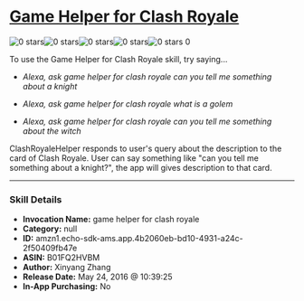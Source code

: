 # [Game Helper for Clash Royale](http://alexa.amazon.com/#skills/amzn1.echo-sdk-ams.app.4b2060eb-bd10-4931-a24c-2f50409fb47e)
![0 stars](../../images/ic_star_border_black_18dp_1x.png)![0 stars](../../images/ic_star_border_black_18dp_1x.png)![0 stars](../../images/ic_star_border_black_18dp_1x.png)![0 stars](../../images/ic_star_border_black_18dp_1x.png)![0 stars](../../images/ic_star_border_black_18dp_1x.png) 0

To use the Game Helper for Clash Royale skill, try saying...

* *Alexa, ask game helper for clash royale can you tell me something about a knight*

* *Alexa, ask game helper for clash royale what is a golem*

* *Alexa, ask game helper for clash royale can you tell me something about the witch*

ClashRoyaleHelper responds to user's query about the description to the card of Clash Royale. User can say something like "can you tell me something about a knight?", the app will gives description to that card.

***

### Skill Details

* **Invocation Name:** game helper for clash royale
* **Category:** null
* **ID:** amzn1.echo-sdk-ams.app.4b2060eb-bd10-4931-a24c-2f50409fb47e
* **ASIN:** B01FQ2HVBM
* **Author:** Xinyang Zhang
* **Release Date:** May 24, 2016 @ 10:39:25
* **In-App Purchasing:** No
